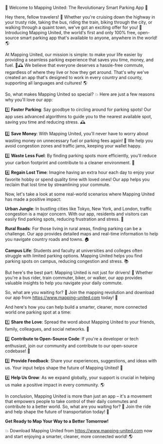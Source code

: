 🚀 Welcome to Mapping United: The Revolutionary Smart Parking App 🚀

Hey there, fellow travelers! 👋 Whether you're cruising down the highway in your trusty ride, taking the bus, riding the train, biking through the city, or walking through a quaint town, we've got an exciting offer for you! 🎉 Introducing Mapping United, the world's first and only 100% free, open-source smart parking app that's available to anyone, anywhere in the world! 🌎

At Mapping United, our mission is simple: to make your life easier by providing a seamless parking experience that saves you time, money, and fuel. 💸🕰️ We believe that everyone deserves a hassle-free commute, regardless of where they live or how they get around. That's why we've created an app that's designed to work in every country and county, supporting all languages and cultures! 🌎

So, what makes Mapping United so special? 💥 Here are just a few reasons why you'll love our app:

1️⃣ **Faster Parking**: Say goodbye to circling around for parking spots! Our app uses advanced algorithms to guide you to the nearest available spot, saving you time and reducing stress. 🕰️

2️⃣ **Save Money**: With Mapping United, you'll never have to worry about wasting money on unnecessary fuel or parking fees again! 💸 We help you avoid congestion zones and traffic jams, keeping your wallet happy.

3️⃣ **Waste Less Fuel**: By finding parking spots more efficiently, you'll reduce your carbon footprint and contribute to a cleaner environment. 🌿

4️⃣ **Regain Lost Time**: Imagine having an extra hour each day to enjoy your favorite hobby or spend quality time with loved ones! Our app helps you reclaim that lost time by streamlining your commute.

Now, let's take a look at some real-world scenarios where Mapping United has made a positive impact:

**Urban Jungle**: In bustling cities like Tokyo, New York, and London, traffic congestion is a major concern. With our app, residents and visitors can easily find parking spots, reducing frustration and stress. 🌆

**Rural Roads**: For those living in rural areas, finding parking can be a challenge. Our app provides detailed maps and real-time information to help you navigate country roads and towns. 🏠

**Campus Life**: Students and faculty at universities and colleges often struggle with limited parking options. Mapping United helps you find parking spots on campus, reducing congestion and stress. 📚

But here's the best part: Mapping United is not just for drivers! 👫 Whether you're a bus rider, train commuter, biker, or walker, our app provides valuable insights to help you navigate your daily commute.

So, what are you waiting for? 🤔 Join the mapping revolution and download our app from https://www.mapping-united.com today! 📲

And here's how you can help build a smarter, cleaner, more connected world one parking spot at a time:

1️⃣ **Share the Love**: Spread the word about Mapping United to your friends, family, colleagues, and social networks. 💬

2️⃣ **Contribute to Open-Source Code**: If you're a developer or tech enthusiast, join our community and contribute to our open-source codebase! 🚀

3️⃣ **Provide Feedback**: Share your experiences, suggestions, and ideas with us. Your input helps shape the future of Mapping United! 💬

4️⃣ **Help Us Grow**: As we expand globally, your support is crucial in helping us make a positive impact in every community. 🌎

In conclusion, Mapping United is more than just an app – it's a movement that empowers people to take control of their daily commutes and contribute to a better world. So, what are you waiting for? 🤔 Join the ride and help shape the future of transportation today! 🚀

**Get Ready to Map Your Way to a Better Tomorrow!**

💥 Download Mapping United from https://www.mapping-united.com now and start enjoying a smarter, cleaner, more connected world! 🌎